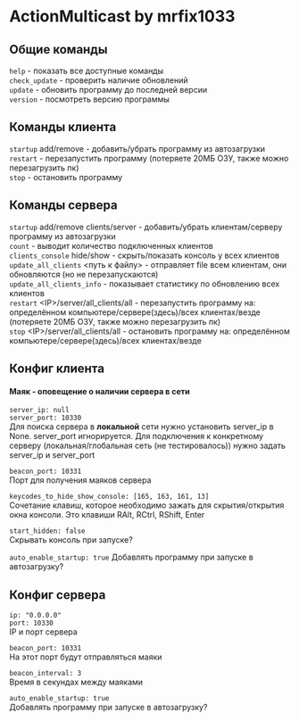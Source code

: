 # ActionMulticast by mrfix1033

## Общие команды

`help` - показать все доступные команды\
`check_update` - проверить наличие обновлений\
`update` - обновить программу до последней версии\
`version` - посмотреть версию программы

## Команды клиента

`startup` add/remove - добавить/убрать программу из автозагрузки\
`restart` - перезапустить программу (потеряете 20МБ ОЗУ, также можно перезагрузить пк)\
`stop` - остановить программу

## Команды сервера

`startup` add/remove clients/server - добавить/убрать клиентам/серверу программу из автозагрузки\
`count` - выводит количество подключенных клиентов\
`clients_console` hide/show - скрыть/показать консоль у всех клиентов\
`update_all_clients` <путь к файлу> - отправляет file всем клиентам, они обновляются (но не перезапускаются)\
`update_all_clients_info` - показывает статистику по обновлению всех клиентов\
`restart` \<IP\>/server/all_clients/all - перезапустить программу на: определённом компьютере/сервере(здесь)/всех
клиентах/везде (потеряете 20МБ ОЗУ, также можно перезагрузить пк)\
`stop` \<IP\>/server/all_clients/all - остановить программу на: определённом компьютере/сервере(здесь)/всех
клиентах/везде

## Конфиг клиента

#### Маяк - оповещение о наличии сервера в сети

`server_ip: null`\
`server_port: 10330`\
Для поиска сервера в **локальной** сети нужно установить server_ip в None. server_port игнорируется.
Для подключения к конкретному серверу (локальная/глобальная сеть (не тестировалось)) нужно задать server_ip и
server_port

`beacon_port: 10331`\
Порт для получения маяков сервера

`keycodes_to_hide_show_console: [165, 163, 161, 13]`\
Сочетание клавиш, которое необходимо зажать для скрытия/открытия окна консоли. Это клавиши RAlt, RCtrl, RShift, Enter

`start_hidden: false`\
Скрывать консоль при запуске?

`auto_enable_startup: true`
Добавлять программу при запуске в автозагрузку?

## Конфиг сервера

`ip: "0.0.0.0"`\
`port: 10330`\
IP и порт сервера

`beacon_port: 10331`\
На этот порт будут отправляться маяки

`beacon_interval: 3`\
Время в секундах между маяками

`auto_enable_startup: true`\
Добавлять программу при запуске в автозагрузку?